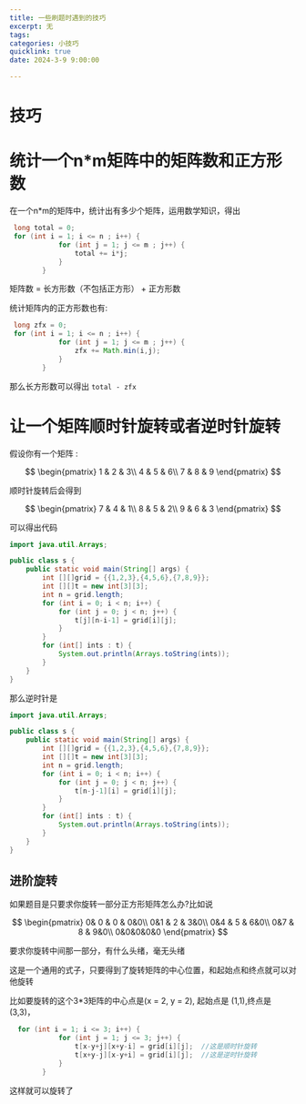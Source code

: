 ```yaml
---
title: 一些刷题时遇到的技巧
excerpt: 无
tags: 
categories: 小技巧
quicklink: true
date: 2024-3-9 9:00:00

---
```




# 技巧



# 统计一个n*m矩阵中的矩阵数和正方形数

在一个n*m的矩阵中，统计出有多少个矩阵，运用数学知识，得出

```java
 long total = 0;
 for (int i = 1; i <= n ; i++) {
            for (int j = 1; j <= m ; j++) {
                total += i*j;
            }
        }
```

矩阵数 = 长方形数（不包括正方形） + 正方形数

统计矩阵内的正方形数也有:

```java
 long zfx = 0;
 for (int i = 1; i <= n ; i++) {
            for (int j = 1; j <= m ; j++) {
                zfx += Math.min(i,j);
            }
        }
```

那么长方形数可以得出 `total - zfx`

# 让一个矩阵顺时针旋转或者逆时针旋转

假设你有一个矩阵 :

$$
\begin{pmatrix}
1 & 2 & 3\\
4 & 5 & 6\\
7 & 8 & 9
\end{pmatrix}
$$

顺时针旋转后会得到

$$
\begin{pmatrix}
7 & 4 & 1\\
8 & 5 & 2\\
9 & 6 & 3
\end{pmatrix}
$$

可以得出代码

```java
import java.util.Arrays;

public class s {
    public static void main(String[] args) {
        int [][]grid = {{1,2,3},{4,5,6},{7,8,9}};
        int [][]t = new int[3][3];
        int n = grid.length;
        for (int i = 0; i < n; i++) {
            for (int j = 0; j < n; j++) {
                t[j][n-i-1] = grid[i][j];
            }
        }
        for (int[] ints : t) {
            System.out.println(Arrays.toString(ints));
        }
    }
}
```

那么逆时针是

```java
import java.util.Arrays;

public class s {
    public static void main(String[] args) {
        int [][]grid = {{1,2,3},{4,5,6},{7,8,9}};
        int [][]t = new int[3][3];
        int n = grid.length;
        for (int i = 0; i < n; i++) {
            for (int j = 0; j < n; j++) {
                t[n-j-1][i] = grid[i][j];
            }
        }
        for (int[] ints : t) {
            System.out.println(Arrays.toString(ints));
        }
    }
}
```

## 进阶旋转

如果题目是只要求你旋转一部分正方形矩阵怎么办?比如说

$$
\begin{pmatrix}
0& 0 & 0 & 0&0\\
0&1 & 2 & 3&0\\
0&4 & 5 & 6&0\\
0&7 & 8 & 9&0\\
0&0&0&0&0
\end{pmatrix}
$$

要求你旋转中间那一部分，有什么头绪，毫无头绪

这是一个通用的式子，只要得到了旋转矩阵的中心位置，和起始点和终点就可以对他旋转

比如要旋转的这个3*3矩阵的中心点是(x = 2, y = 2), 起始点是 (1,1),终点是(3,3)，

```java
  for (int i = 1; i <= 3; i++) {
            for (int j = 1; j <= 3; j++) {
                t[x-y+j][x+y-i] = grid[i][j];  //这是顺时针旋转
                t[x+y-j][x-y+i] = grid[i][j];  //这是逆时针旋转
            }
        }
```

这样就可以旋转了
